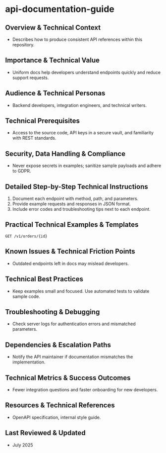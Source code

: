 # api-documentation-guide

## Overview & Technical Context
- Describes how to produce consistent API references within this repository.

## Importance & Technical Value
- Uniform docs help developers understand endpoints quickly and reduce support requests.

## Audience & Technical Personas
- Backend developers, integration engineers, and technical writers.

## Technical Prerequisites
- Access to the source code, API keys in a secure vault, and familiarity with REST standards.

## Security, Data Handling & Compliance
- Never expose secrets in examples; sanitize sample payloads and adhere to GDPR.

## Detailed Step-by-Step Technical Instructions
1. Document each endpoint with method, path, and parameters.
2. Provide example requests and responses in JSON format.
3. Include error codes and troubleshooting tips next to each endpoint.

## Practical Technical Examples & Templates
```http
GET /v1/orders/{id}
```

## Known Issues & Technical Friction Points
- Outdated endpoints left in docs may mislead developers.

## Technical Best Practices
- Keep examples small and focused. Use automated tests to validate sample code.

## Troubleshooting & Debugging
- Check server logs for authentication errors and mismatched parameters.

## Dependencies & Escalation Paths
- Notify the API maintainer if documentation mismatches the implementation.

## Technical Metrics & Success Outcomes
- Fewer integration questions and faster onboarding for new developers.

## Resources & Technical References
- OpenAPI specification, internal style guide.

## Last Reviewed & Updated
- July 2025

